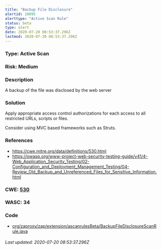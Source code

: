 ```yaml
---
title: "Backup File Disclosure"
alertid: 10095
alerttype: "Active Scan Rule"
status: beta
type: alert
date: 2020-07-20 08:53:37.296Z
lastmod: 2020-07-20 08:53:37.296Z
---
```

### Type: Active Scan

### Risk: Medium

### Description

A backup of the file was disclosed by the web server

### Solution

Apply appropriate access control authorizations for each access to all restricted URLs, scripts or files.

Consider using MVC based frameworks such as Struts.

### References

* https://cwe.mitre.org/data/definitions/530.html
* https://owasp.org/www-project-web-security-testing-guide/v41/4-Web_Application_Security_Testing/02-Configuration_and_Deployment_Management_Testing/04-Review_Old_Backup_and_Unreferenced_Files_for_Sensitive_Information.html

### CWE: [530](https://cwe.mitre.org/data/definitions/530.html)

### WASC:  34

### Code

 * [org/zaproxy/zap/extension/ascanrulesBeta/BackupFileDisclosureScanRule.java](https://github.com/zaproxy/zap-extensions/blob/master/addOns/ascanrulesBeta/src/main/java/org/zaproxy/zap/extension/ascanrulesBeta/BackupFileDisclosureScanRule.java)

###### Last updated: 2020-07-20 08:53:37.296Z

